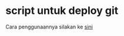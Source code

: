 # script untuk deploy git
Cara penggunaannya silakan ke [sini](https://dasarjana.com/teknologi/script-git)